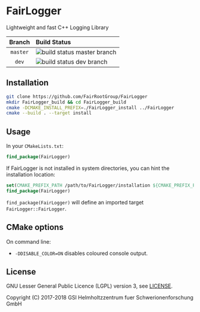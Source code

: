 # FairLogger

Lightweight and fast C++ Logging Library

| Branch | Build Status |
| :---: | :--- |
| `master` | ![build status master branch](https://alfa-ci.gsi.de/buildStatus/icon?job=FairRootGroup/FairLogger/master) |
| `dev` | ![build status dev branch](https://alfa-ci.gsi.de/buildStatus/icon?job=FairRootGroup/FairLogger/dev) |

## Installation

```bash
git clone https://github.com/FairRootGroup/FairLogger
mkdir FairLogger_build && cd FairLogger_build
cmake -DCMAKE_INSTALL_PREFIX=./FairLogger_install ../FairLogger
cmake --build . --target install
```

## Usage

In your `CMakeLists.txt`:

```cmake
find_package(FairLogger)
```

If FairLogger is not installed in system directories, you can hint the installation location:

```cmake
set(CMAKE_PREFIX_PATH /path/to/FairLogger/installation ${CMAKE_PREFIX_PATH})
find_package(FairLogger)
```

`find_package(FairLogger)` will define an imported target `FairLogger::FairLogger`.

## CMake options

On command line:

  * `-DDISABLE_COLOR=ON` disables coloured console output.

## License

GNU Lesser General Public Licence (LGPL) version 3, see [LICENSE](LICENSE).

Copyright (C) 2017-2018 GSI Helmholtzzentrum fuer Schwerionenforschung GmbH

